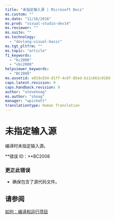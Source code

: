 ```yaml
---
title: "未指定输入源 | Microsoft Docs"
ms.custom: ""
ms.date: "11/16/2016"
ms.prod: "visual-studio-dev14"
ms.reviewer: ""
ms.suite: ""
ms.technology: 
  - "devlang-visual-basic"
ms.tgt_pltfrm: ""
ms.topic: "article"
f1_keywords: 
  - "bc2008"
  - "vbc2008"
helpviewer_keywords: 
  - "BC2008"
ms.assetid: a919c834-d1ff-4c6f-85ed-b11c662c918d
caps.latest.revision: 9
caps.handback.revision: 9
author: "stevehoag"
ms.author: "shoag"
manager: "wpickett"
translationtype: Human Translation
---
```

# 未指定输入源
编译时未指定输入源。  
  
 **错误 ID：**BC2008  
  
### 更正此错误  
  
-   确保包含了源代码文件。  
  
## 请参阅  
 [如何：编译和运行项目](../../visual-basic/developing-apps/using-ide/how-to-compile-and-run-a-project.md)